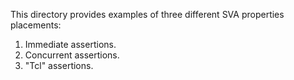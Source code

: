 This directory provides examples of three different SVA properties placements:
1. Immediate assertions.
2. Concurrent assertions.
3. "Tcl" assertions.
